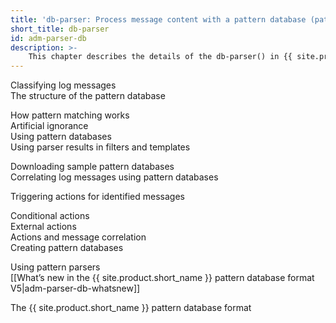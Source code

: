 ```yaml
---
title: 'db-parser: Process message content with a pattern database (patterndb)'
short_title: db-parser
id: adm-parser-db
description: >-
	This chapter describes the details of the db-parser() in {{ site.product.short_name }}. 
---
```


Classifying log messages  
The structure of the pattern database  
  
How pattern matching works  
Artificial ignorance  
Using pattern databases  
Using parser results in filters and templates  
  
Downloading sample pattern databases  
Correlating log messages using pattern databases  
  
Triggering actions for identified messages  
  
Conditional actions  
External actions  
Actions and message correlation  
Creating pattern databases  
  
Using pattern parsers  
[[What&#8217;s new in the {{ site.product.short_name }} pattern database format V5|adm-parser-db-whatsnew]]  
  
The {{ site.product.short_name }} pattern database format  
